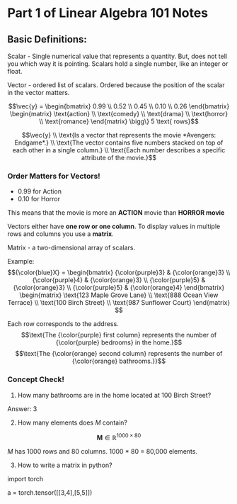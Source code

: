 


# Part 1 of Linear Algebra 101 Notes

## Basic Definitions:
Scalar - Single numerical value that represents a quantity. But, does not tell you which way it is pointing. Scalars hold a single number, like an integer or float. 

Vector - ordered list of scalars. Ordered because the position of the scalar in the vector matters. 

$$\vec{y} = \begin{bmatrix}
0.99 \\
0.52 \\
0.45 \\
0.10 \\
0.26
\end{bmatrix} \begin{matrix}
\text{action} \\
\text{comedy} \\
\text{drama} \\
\text{horror} \\
\text{romance}
\end{matrix} \bigg\} 5 \text{ rows}$$

$$\vec{y} \\
\text{Is a vector that represents the movie *Avengers: Endgame*.} \\
\text{The vector contains five  numbers stacked on top of each other in a single column.} \\
\text{Each number describes a specific attribute of the movie.}$$

### Order Matters for Vectors!
- 0.99 for Action
- 0.10 for Horror 

This means that the movie is more an **ACTION** movie than **HORROR movie**

Vectors either have **one row or one column**.
To display values in multiple rows and columns
you use a **matrix**. 

Matrix - a two-dimensional array of scalars. 

Example: 
$${\color{blue}X} = \begin{bmatrix}
{\color{purple}3} & {\color{orange}3} \\
{\color{purple}4} & {\color{orange}3} \\
{\color{purple}5} & {\color{orange}3} \\
{\color{purple}5} & {\color{orange}4}
\end{bmatrix}
\begin{matrix}
\text{123 Maple Grove Lane} \\
\text{888 Ocean View Terrace} \\
\text{100 Birch Street} \\
\text{987 Sunflower Court}
\end{matrix} $$

Each row corresponds to the address. 
$$\text{The {\color{purple} first column} represents the number of {\color{purple} bedrooms} in the home.}$$
$$\text{The {\color{orange} second column} represents the number of {\color{orange} bathrooms.}}$$


### Concept Check!
1. How many bathrooms are in the home located at 100 Birch Street?
   
Answer: 3

2. How many elements does *M* contain?

$$\mathbf{M} \in \mathbb{R}^{1000 \times 80}$$

*M* has 1000 rows and 80 columns. 1000 * 80 = 80,000 elements.

3. How to write a matrix in python?

import torch

a = torch.tensor([[3,4],[5,5]])














